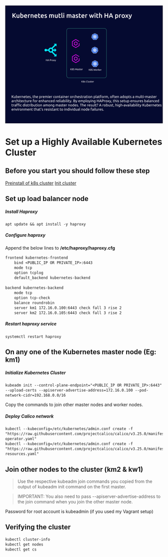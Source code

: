 ![Setup_HA_Kubernetes_Cluster](/assets/Setup_HA_Kubernetes_Cluster.png)


# Set up a Highly Available Kubernetes Cluster

## Before you start you should follow these step

[Preinstall of k8s cluster](01-install_k8s_1_26_on_ubuntu_22_04.md)
[Init cluster](01-master_node.md)

## Set up load balancer node
##### Install Haproxy

```
apt update && apt install -y haproxy
```
##### Configure haproxy
Append the below lines to **/etc/haproxy/haproxy.cfg**
```
frontend kubernetes-frontend
    bind <PUBLIC_IP OR PRIVATE_IP>:6443
    mode tcp
    option tcplog
    default_backend kubernetes-backend

backend kubernetes-backend
    mode tcp
    option tcp-check
    balance roundrobin
    server km1 172.16.0.100:6443 check fall 3 rise 2
    server km2 172.16.0.105:6443 check fall 3 rise 2
```
##### Restart haproxy service
```
systemctl restart haproxy
```

## On any one of the Kubernetes master node (Eg: km1)
##### Initialize Kubernetes Cluster
```
kubeadm init --control-plane-endpoint="<PUBLIC_IP OR PRIVATE_IP>:6443" --upload-certs --apiserver-advertise-address=172.16.0.100 --pod-network-cidr=192.168.0.0/16
```
Copy the commands to join other master nodes and worker nodes.
##### Deploy Calico network
```
kubectl --kubeconfig=/etc/kubernetes/admin.conf create -f "https://raw.githubusercontent.com/projectcalico/calico/v3.25.0/manifests/tigera-operator.yaml"
kubectl --kubeconfig=/etc/kubernetes/admin.conf create -f "https://raw.githubusercontent.com/projectcalico/calico/v3.25.0/manifests/custom-resources.yaml"
```

## Join other nodes to the cluster (km2 & kw1)
> Use the respective kubeadm join commands you copied from the output of kubeadm init command on the first master.

> IMPORTANT: You also need to pass --apiserver-advertise-address to the join command when you join the other master node.

Password for root account is kubeadmin (if you used my Vagrant setup)

## Verifying the cluster
```
kubectl cluster-info
kubectl get nodes
kubectl get cs
```
